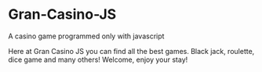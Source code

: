 Gran-Casino-JS
==============

A casino game programmed only with javascript

Here at Gran Casino JS you can find all the best games. Black jack, roulette, dice game and many others! Welcome,
enjoy your stay!
